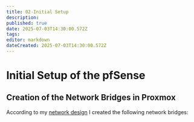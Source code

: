 ```yaml
---
title: 02-Initial Setup
description: 
published: true
date: 2025-07-03T14:30:00.572Z
tags: 
editor: markdown
dateCreated: 2025-07-03T14:30:00.572Z
---
```


# Initial Setup of the pfSense

## Creation of the Network Bridges in Proxmox
According to my [network design](/home-lab/Infrastructure/Network_Designs/Iteration_1) I created the following network bridges:


